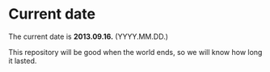 # Current date

The current date is **2013.09.16.** (YYYY.MM.DD.)

This repository will be good when the world ends, so we will know how long it lasted.
